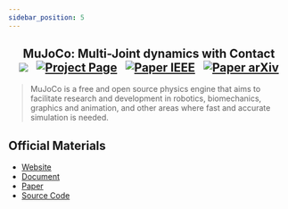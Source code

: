 ```yaml
---
sidebar_position: 5
---
```


<h2 align="center">
  <b>MuJoCo: Multi-Joint dynamics with Contact</b>

<div align="center">
    <a href="https://mujoco.org/" target="_blank"><img src="https://img.shields.io/badge/Website-MuJoCo-red"></img></a>
    &nbsp;
    <a href="https://mujoco.readthedocs.io/en/stable/overview.html" target="_blank"><img src="https://img.shields.io/badge/Doc-MuJoCo-blue" alt="Project Page"></img></a>
    &nbsp;
    <a href="https://ieeexplore.ieee.org/document/6386109" target="_blank"><img src="https://img.shields.io/badge/Paper-IEEE-green" alt="Paper IEEE"></img></a>
    &nbsp;
    <a href="https://github.com/google-deepmind/mujoco" target="_blank"><img src="https://img.shields.io/badge/Source-Code-purple" alt="Paper arXiv"></img></a>
</div>
</h2>

> MuJoCo is a free and open source physics engine that aims to facilitate research and development in robotics, biomechanics, graphics and animation, and other areas where fast and accurate simulation is needed.

## Official Materials
- [Website](https://mujoco.org/)
- [Document](https://mujoco.readthedocs.io/en/stable/overview.html)
- [Paper](https://ieeexplore.ieee.org/document/6386109)
- [Source Code](https://github.com/google-deepmind/mujoco)
